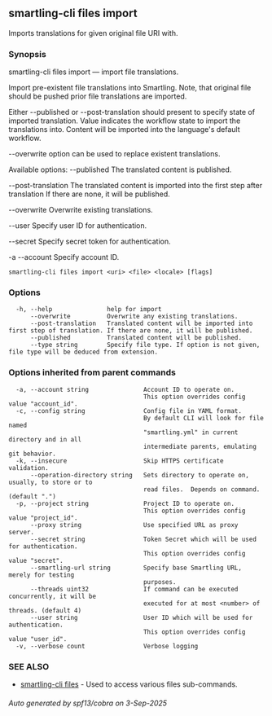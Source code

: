 ## smartling-cli files import

Imports translations for given original file URI with.

### Synopsis

smartling-cli files import — import file translations.

Import pre-existent file translations into Smartling. Note, that
original file should be pushed prior file translations are imported.

Either --published or --post-translation should present to specify state
of imported translation.  Value indicates the workflow state to import the
translations into. Content will be imported into the language's default
workflow.

--overwrite option can be used to replace existent translations.

Available options:
  --published
    The translated content is published.

  --post-translation
   The translated content is imported into the first step after translation
   If there are none, it will be published.

  --overwrite
    Overwrite existing translations.

  --user <user>
    Specify user ID for authentication.

  --secret <secret>
    Specify secret token for authentication.

  -a --account <account>
    Specify account ID.


```
smartling-cli files import <uri> <file> <locale> [flags]
```

### Options

```
  -h, --help               help for import
      --overwrite          Overwrite any existing translations.
      --post-translation   Translated content will be imported into first step of translation. If there are none, it will be published.
      --published          Translated content will be published.
      --type string        Specify file type. If option is not given, file type will be deduced from extension.
```

### Options inherited from parent commands

```
  -a, --account string               Account ID to operate on.
                                     This option overrides config value "account_id".
  -c, --config string                Config file in YAML format.
                                     By default CLI will look for file named
                                     "smartling.yml" in current directory and in all
                                     intermediate parents, emulating git behavior.
  -k, --insecure                     Skip HTTPS certificate validation.
      --operation-directory string   Sets directory to operate on, usually, to store or to
                                     read files.  Depends on command. (default ".")
  -p, --project string               Project ID to operate on.
                                     This option overrides config value "project_id".
      --proxy string                 Use specified URL as proxy server.
      --secret string                Token Secret which will be used for authentication.
                                     This option overrides config value "secret".
      --smartling-url string         Specify base Smartling URL, merely for testing
                                     purposes.
      --threads uint32               If command can be executed concurrently, it will be
                                     executed for at most <number> of threads. (default 4)
      --user string                  User ID which will be used for authentication.
                                     This option overrides config value "user_id".
  -v, --verbose count                Verbose logging
```

### SEE ALSO

* [smartling-cli files](smartling-cli_files.md)	 - Used to access various files sub-commands.

###### Auto generated by spf13/cobra on 3-Sep-2025
